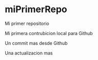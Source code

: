 # miPrimerRepo

Mi primer repositorio

Mi primera contrubicion local para Github

Un commit mas desde Github

Una actualizacion mas
